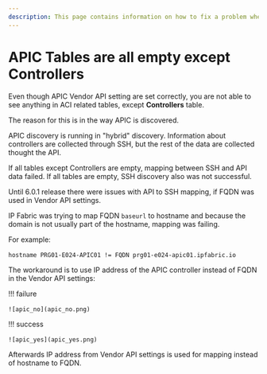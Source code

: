 ```yaml
---
description: This page contains information on how to fix a problem where APIC tables are empty.
---
```


# APIC Tables are all empty except Controllers

Even though APIC Vendor API setting are set correctly, you are not able to see anything in ACI related tables, except **Controllers** table.

The reason for this is in the way APIC is discovered.

APIC discovery is running in "hybrid" discovery. Information about controllers are collected through SSH, but the rest of the data are collected thought the API.

If all tables except Controllers are empty, mapping between SSH and API data failed. If all tables are empty, SSH discovery also was not successful.

Until 6.0.1 release there were issues with API to SSH mapping, if FQDN was used in Vendor API settings.

IP Fabric was trying to map FQDN `baseurl` to hostname and because the domain is not usually part of the hostname, mapping was failing.

For example:

```
hostname PRG01-E024-APIC01 != FQDN prg01-e024-apic01.ipfabric.io
```

The workaround is to use IP address of the APIC controller instead of FQDN in the Vendor API settings:

!!! failure

    ![apic_no](apic_no.png)

!!! success

    ![apic_yes](apic_yes.png)

Afterwards IP address from Vendor API settings is used for mapping instead of hostname to FQDN.
